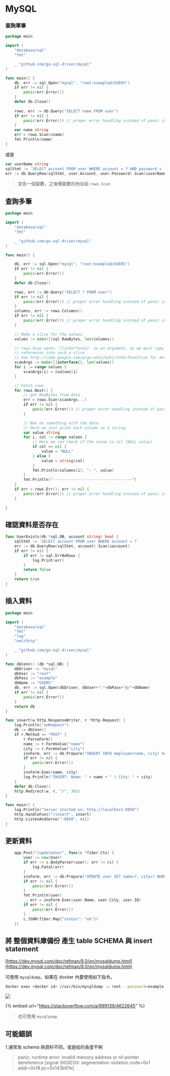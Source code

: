# MySQL

### 查詢單筆

```go
package main

import (
	"database/sql"
	"fmt"

	_ "github.com/go-sql-driver/mysql"
)

func main() {
	db, err := sql.Open("mysql", "root:example@/USERS")
	if err != nil {
		panic(err.Error())
	}
	defer db.Close()
	
	rows, err := db.Query("SELECT name FROM user")
	if err != nil {
		panic(err.Error()) // proper error handling instead of panic in your app
	}
	var name string
	err = rows.Scan(&name)
	fmt.Println(name)
}
```

或是

```go
var userName string
sqlStmt := `SELECT account FROM user WHERE account = ? AND password = ?`
err := db.QueryRow(sqlStmt, user.Account, user.Password).Scan(&userName)
```

> 宣告一個變數，之後傳變數的地址給 `rows.Scan`

## 查詢多筆

```go
package main

import (
	"database/sql"
	"fmt"

	_ "github.com/go-sql-driver/mysql"
)

func main() {

	db, err := sql.Open("mysql", "root:example@/USERS")
	if err != nil {
		panic(err.Error())
	}
	defer db.Close()

	rows, err := db.Query("SELECT * FROM user")
	if err != nil {
		panic(err.Error()) // proper error handling instead of panic in your app
	}
	columns, err := rows.Columns()
	if err != nil {
		panic(err.Error()) // proper error handling instead of panic in your app
	}

	// Make a slice for the values
	values := make([]sql.RawBytes, len(columns))

	// rows.Scan wants '[]interface{}' as an argument, so we must copy the
	// references into such a slice
	// See http://code.google.com/p/go-wiki/wiki/InterfaceSlice for details
	scanArgs := make([]interface{}, len(values))
	for i := range values {
		scanArgs[i] = &values[i]
	}

	// Fetch rows
	for rows.Next() {
		// get RawBytes from data
		err = rows.Scan(scanArgs...)
		if err != nil {
			panic(err.Error()) // proper error handling instead of panic in your app
		}

		// Now do something with the data.
		// Here we just print each column as a string.
		var value string
		for i, col := range values {
			// Here we can check if the value is nil (NULL value)
			if col == nil {
				value = "NULL"
			} else {
				value = string(col)
			}
			fmt.Println(columns[i], ": ", value)
		}
		fmt.Println("-----------------------------------")
	}
	if err = rows.Err(); err != nil {
		panic(err.Error()) // proper error handling instead of panic in your app
	}

}
```

## 確認資料是否存在

```go
func UserExists(db *sql.DB, account string) bool {
	sqlStmt := `SELECT account FROM user WHERE account = ?`
	err := db.QueryRow(sqlStmt, account).Scan(&account)
	if err != nil {
		if err != sql.ErrNoRows {
			log.Print(err)
		}
		return false
	}
	return true
}
```

## 插入資料

```go
package main

import (
	"database/sql"
	"fmt"
	"log"
	"net/http"

	_ "github.com/go-sql-driver/mysql"
)

func dbConn() (db *sql.DB) {
	dbDriver := "mysql"
	dbUser := "root"
	dbPass := "example"
	dbName := "USERS"
	db, err := sql.Open(dbDriver, dbUser+":"+dbPass+"@/"+dbName)
	if err != nil {
		panic(err.Error())
	}
	return db
}

func insert(w http.ResponseWriter, r *http.Request) {
	log.Println("onRequest")
	db := dbConn()
	if r.Method == "POST" {
		r.ParseForm()
		name := r.FormValue("name")
		city := r.FormValue("city")
		insForm, err := db.Prepare("INSERT INTO employee(name, city) VALUES(?,?)")
		if err != nil {
			panic(err.Error())
		}
		insForm.Exec(name, city)
		log.Println("INSERT: Name: " + name + " | City: " + city)
	}
	defer db.Close()
	http.Redirect(w, r, "/", 301)
}

func main() {
	log.Println("Server started on: http://localhost:8050")
	http.HandleFunc("/insert", insert)
	http.ListenAndServe(":8050", nil)
}
```

## 更新資料

```go
	app.Post("/updateUser", func(c *fiber.Ctx) {
		user := new(User)
		if err := c.BodyParser(user); err != nil {
			log.Fatal(err)
		}
		insForm, err := db.Prepare("UPDATE user SET name=?, city=? WHERE id=?")
		if err != nil {
			panic(err.Error())
		}
		fmt.Println(user)
		_, err = insForm.Exec(user.Name, user.City, user.ID)
		if err != nil {
			panic(err.Error())
		}
		c.JSON(fiber.Map{"status": "ok"})
	})
```



## 將 整個資料庫備份 產生 table SCHEMA 與 insert statement

[https://dev.mysql.com/doc/refman/8.0/en/mysqldump.html](https://dev.mysql.com/doc/refman/8.0/en/mysqldump.html)

可使用 `mysqldump`，如果在 docker 內要使用如下指令。

```bash
docker exec <docker id> //usr/bin/mysqldump -u root --password=example --routines --triggers <DB名稱> > ~/test_db_backup.sql
```

![](../.gitbook/assets/ying-mu-kuai-zhao-20200903-shang-wu-9.42.27.png)

{% embed url="https://stackoverflow.com/a/899139/4622645" %}

> 也可使用 `mysqlpump`



## 可能錯誤

1.通常為 schema 與資料不同，或是給的長度不夠

> panic: runtime error: invalid memory address or nil pointer dereference \[signal SIGSEGV: segmentation violation code=0x1 addr=0x18 pc=0x143b97e\]



